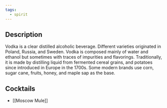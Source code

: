 ```yaml
---
tags:
  - spirit
---
```

## Description
Vodka is a clear distilled alcoholic beverage. Different varieties originated in Poland, Russia, and Sweden. Vodka is composed mainly of water and ethanol but sometimes with traces of impurities and flavorings. Traditionally, it is made by distilling liquid from fermented cereal grains, and potatoes since introduced in Europe in the 1700s. Some modern brands use corn, sugar cane, fruits, honey, and maple sap as the base.
## Cocktails
- [[Moscow Mule]]